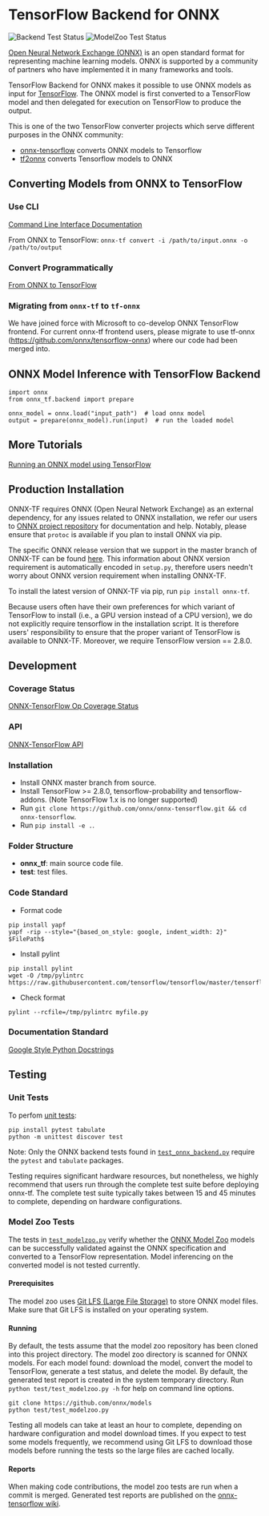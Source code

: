 # TensorFlow Backend for ONNX
![Backend Test Status](https://github.com/onnx/onnx-tensorflow/workflows/Backend%20test/badge.svg)
![ModelZoo Test Status](https://github.com/onnx/onnx-tensorflow/workflows/ModelZoo%20test/badge.svg)

[Open Neural Network Exchange (ONNX)](https://onnx.ai) is an open standard format for representing machine learning models. ONNX is supported by a community of partners who have implemented it in many frameworks and tools.

TensorFlow Backend for ONNX makes it possible to use ONNX models as input for [TensorFlow](https://www.tensorflow.org). The ONNX model is first converted to a TensorFlow model and then delegated for execution on TensorFlow to produce the output.

This is one of the two TensorFlow converter projects which serve different purposes in the ONNX community:
- [onnx-tensorflow](https://github.com/onnx/onnx-tensorflow) converts ONNX models to Tensorflow
- [tf2onnx](https://github.com/onnx/tensorflow-onnx) converts Tensorflow models to ONNX

## Converting Models from ONNX to TensorFlow

### Use CLI

[Command Line Interface Documentation](https://github.com/onnx/onnx-tensorflow/blob/master/doc/CLI.md)

From ONNX to TensorFlow: `onnx-tf convert -i /path/to/input.onnx -o /path/to/output`

### Convert Programmatically

[From ONNX to TensorFlow](https://github.com/onnx/onnx-tensorflow/blob/master/example/onnx_to_tf.py)

### Migrating from `onnx-tf` to `tf-onnx`
We have joined force with Microsoft to co-develop ONNX TensorFlow frontend.
For current onnx-tf frontend users, please migrate to use tf-onnx (https://github.com/onnx/tensorflow-onnx) where our code had been merged into.

## ONNX Model Inference with TensorFlow Backend
```
import onnx
from onnx_tf.backend import prepare

onnx_model = onnx.load("input_path")  # load onnx model
output = prepare(onnx_model).run(input)  # run the loaded model
```

## More Tutorials
[Running an ONNX model using TensorFlow](https://github.com/onnx/tutorials/blob/master/tutorials/OnnxTensorflowImport.ipynb)

## Production Installation
ONNX-TF requires ONNX (Open Neural Network Exchange) as an external dependency, for any issues related to ONNX installation, we refer our users to [ONNX project repository](https://github.com/onnx/onnx) for documentation and help. Notably, please ensure that `protoc` is available if you plan to install ONNX via pip.

The specific ONNX release version that we support in the master branch of ONNX-TF can be found [here](https://github.com/onnx/onnx-tensorflow/blob/master/ONNX_VERSION_NUMBER). This information about ONNX version requirement is automatically encoded in `setup.py`, therefore users needn't worry about ONNX version requirement when installing ONNX-TF.

To install the latest version of ONNX-TF via pip, run `pip install onnx-tf`.

Because users often have their own preferences for which variant of TensorFlow to install (i.e., a GPU version instead of a CPU version), we do not explicitly require tensorflow in the installation script. It is therefore users' responsibility to ensure that the proper variant of TensorFlow is available to ONNX-TF. Moreover, we require TensorFlow version == 2.8.0.

## Development

### Coverage Status
[ONNX-TensorFlow Op Coverage Status](https://github.com/onnx/onnx-tensorflow/blob/master/doc/support_status.md)

### API
[ONNX-TensorFlow API](https://github.com/onnx/onnx-tensorflow/blob/master/doc/API.md)

### Installation
- Install ONNX master branch from source.
- Install TensorFlow >= 2.8.0, tensorflow-probability and tensorflow-addons. (Note TensorFlow 1.x is no longer supported)
- Run `git clone https://github.com/onnx/onnx-tensorflow.git && cd onnx-tensorflow`.
- Run `pip install -e .`.

### Folder Structure
- __onnx_tf__: main source code file.
- __test__: test files.

### Code Standard
- Format code
```
pip install yapf
yapf -rip --style="{based_on_style: google, indent_width: 2}" $FilePath$
```
- Install pylint
```
pip install pylint
wget -O /tmp/pylintrc https://raw.githubusercontent.com/tensorflow/tensorflow/master/tensorflow/tools/ci_build/pylintrc
```
- Check format
```
pylint --rcfile=/tmp/pylintrc myfile.py
```

### Documentation Standard
[Google Style Python Docstrings](http://sphinxcontrib-napoleon.readthedocs.io/en/latest/example_google.html)

## Testing

### Unit Tests

To perfom [unit tests](https://docs.python.org/3/library/unittest.html):

```
pip install pytest tabulate
python -m unittest discover test
```

Note: Only the ONNX backend tests found in [`test_onnx_backend.py`](https://github.com/onnx/onnx-tensorflow/blob/master/test/backend/test_onnx_backend.py) require the `pytest` and `tabulate` packages.

Testing requires significant hardware resources, but nonetheless, we highly recommend that users run through the complete test suite before deploying onnx-tf. The complete test suite typically takes between 15 and 45 minutes to complete, depending on hardware configurations.

### Model Zoo Tests

The tests in [`test_modelzoo.py`](https://github.com/onnx/onnx-tensorflow/blob/master/test/test_modelzoo.py) verify whether the [ONNX Model Zoo](https://github.com/onnx/models) models can be successfully validated against the ONNX specification and converted to a TensorFlow representation. Model inferencing on the converted model is not tested currently.

#### Prerequisites

The model zoo uses [Git LFS (Large File Storage)](https://git-lfs.github.com/) to store ONNX model files. Make sure that Git LFS is installed on your operating system.

#### Running

By default, the tests assume that the model zoo repository has been cloned into this project directory. The model zoo directory is scanned for ONNX models. For each model found: download the model, convert the model to TensorFlow, generate a test status, and delete the model. By default, the generated test report is created in the system temporary directory. Run `python test/test_modelzoo.py -h` for help on command line options.

```
git clone https://github.com/onnx/models
python test/test_modelzoo.py
```

Testing all models can take at least an hour to complete, depending on hardware configuration and model download times. If you expect to test some models frequently, we recommend using Git LFS to download those models before running the tests so the large files are cached locally.

#### Reports

When making code contributions, the model zoo tests are run when a commit is merged. Generated test reports are published on the [onnx-tensorflow wiki](https://github.com/onnx/onnx-tensorflow/wiki/ModelZoo-Status-(branch=master)).
